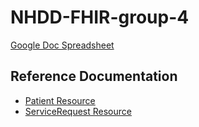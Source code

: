 # NHDD-FHIR-group-4

[Google Doc Spreadsheet](https://docs.google.com/spreadsheets/d/1xibafPKknzNSWjhLrzarehG3PJABt_JIs9Epm0YC5IY/edit?usp=sharing)

## Reference Documentation
- [Patient Resource](https://www.hl7.org/fhir/patient.html)
- [ServiceRequest Resource](https://www.hl7.org/fhir/servicerequest.html)
